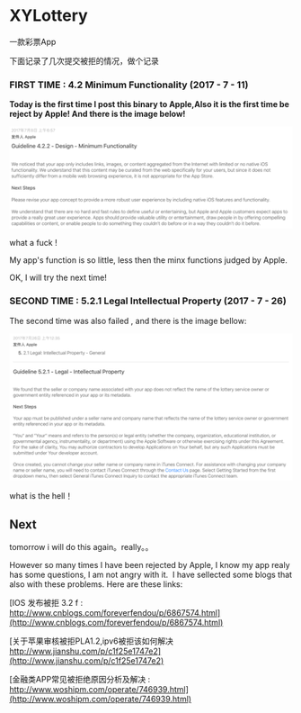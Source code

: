 # XYLottery

一款彩票App

下面记录了几次提交被拒的情况，做个记录

### FIRST TIME : 4.2 Minimum Functionality (2017 - 7 - 11)

**Today is the first time I post this binary to Apple,Also it is the first time be reject by Apple! And there is the image below!**

![AppStoreRejectInfo](Images/reject_01.png)

what a fuck !

My app's function is so little, less then the minx functions judged by Apple.

OK, I will try the next time!  

### SECOND TIME : 5.2.1 Legal Intellectual Property (2017 - 7 - 26)

The second time was also failed , and there is the image bellow:

![AppStoreRejectInfo](Images/reject_02.png)

what is the hell！

## Next

tomorrow i will do this again。really。。


However so many times I have been rejected by Apple, I know my app realy has some questions, I am not angry with it.  I
have sellected some blogs that also with these problems.
Here are these links:

[IOS 发布被拒 3.2 f : http://www.cnblogs.com/foreverfendou/p/6867574.html](http://www.cnblogs.com/foreverfendou/p/6867574.html) 

[关于苹果审核被拒PLA1.2,ipv6被拒该如何解决
http://www.jianshu.com/p/c1f25e1747e2](http://www.jianshu.com/p/c1f25e1747e2)

[金融类APP常见被拒绝原因分析及解决 : http://www.woshipm.com/operate/746939.html](http://www.woshipm.com/operate/746939.html)
